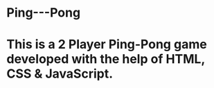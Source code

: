 # Ping---Pong
# This is a 2 Player Ping-Pong game developed with the help of HTML, CSS & JavaScript.
